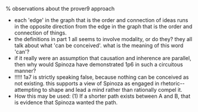 % observations about the prover9 approach

* each 'edge' in the graph that is the
  order and connection of ideas runs in
  the opposite direction from the edge
  in the graph that is the order and
  connection of things.
* the definitions in part 1 all seems to
  involve modality, or do they? they all
  talk about what 'can be conceived'.
  what is the meaning of this word
  'can'?
* if it really were an assumption that
  causation and inherence are parallel,
  then why would Spinoza have
  demonstrated 1p6 in such a circuitous
  manner?
* !!!!! 1a7 is strictly speaking false,
  because nothing can be conceived as
  not existing. this supports a view of
  Spinoza as engaged in
  rhetoric--attempting to shape and lead
  a mind rather than rationally compel
  it.
* How this may be used: (1) If a shorter path exists between A and B, that is
  evidence that Spinoza wanted the path.
